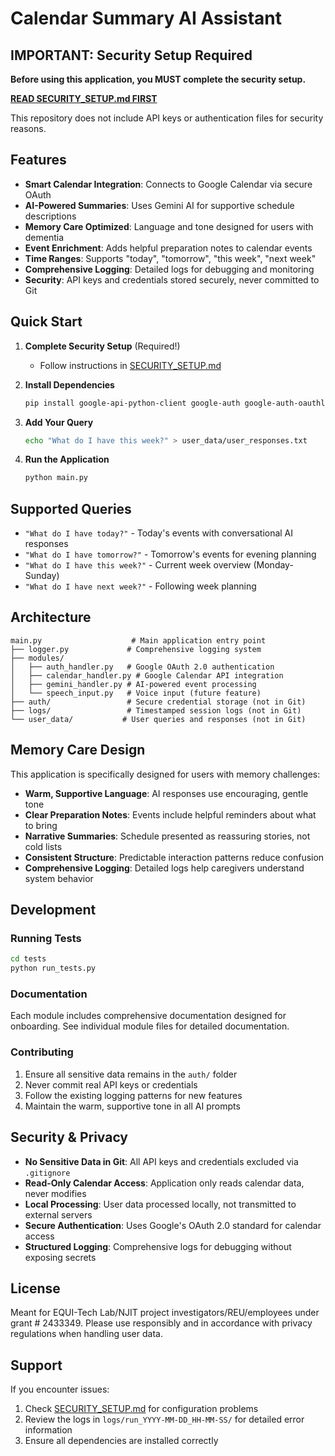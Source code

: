 # Calendar Summary AI Assistant

## IMPORTANT: Security Setup Required

**Before using this application, you MUST complete the security setup.**

**[READ SECURITY_SETUP.md FIRST](./SECURITY_SETUP.md)**

This repository does not include API keys or authentication files for security reasons.

## Features

- **Smart Calendar Integration**: Connects to Google Calendar via secure OAuth
- **AI-Powered Summaries**: Uses Gemini AI for supportive schedule descriptions  
- **Memory Care Optimized**: Language and tone designed for users with dementia
- **Event Enrichment**: Adds helpful preparation notes to calendar events
- **Time Ranges**: Supports "today", "tomorrow", "this week", "next week"
- **Comprehensive Logging**: Detailed logs for debugging and monitoring
- **Security**: API keys and credentials stored securely, never committed to Git

## Quick Start

1. **Complete Security Setup** (Required!)
   - Follow instructions in [SECURITY_SETUP.md](./SECURITY_SETUP.md)

2. **Install Dependencies**
   ```bash
   pip install google-api-python-client google-auth google-auth-oauthlib google-generativeai
   ```

3. **Add Your Query**
   ```bash
   echo "What do I have this week?" > user_data/user_responses.txt
   ```

4. **Run the Application**
   ```bash
   python main.py
   ```

## Supported Queries

- `"What do I have today?"` - Today's events with conversational AI responses
- `"What do I have tomorrow?"` - Tomorrow's events for evening planning
- `"What do I have this week?"` - Current week overview (Monday-Sunday)
- `"What do I have next week?"` - Following week planning

## Architecture

```
main.py                    # Main application entry point
├── logger.py             # Comprehensive logging system
├── modules/
│   ├── auth_handler.py   # Google OAuth 2.0 authentication
│   ├── calendar_handler.py # Google Calendar API integration
│   ├── gemini_handler.py # AI-powered event processing
│   └── speech_input.py   # Voice input (future feature)
├── auth/                 # Secure credential storage (not in Git)
├── logs/                 # Timestamped session logs (not in Git)
└── user_data/           # User queries and responses (not in Git)
```

## Memory Care Design

This application is specifically designed for users with memory challenges:

- **Warm, Supportive Language**: AI responses use encouraging, gentle tone
- **Clear Preparation Notes**: Events include helpful reminders about what to bring
- **Narrative Summaries**: Schedule presented as reassuring stories, not cold lists  
- **Consistent Structure**: Predictable interaction patterns reduce confusion
- **Comprehensive Logging**: Detailed logs help caregivers understand system behavior

## Development

### Running Tests
```bash
cd tests
python run_tests.py
```

### Documentation
Each module includes comprehensive documentation designed for onboarding. See individual module files for detailed documentation.

### Contributing
1. Ensure all sensitive data remains in the `auth/` folder
2. Never commit real API keys or credentials
3. Follow the existing logging patterns for new features
4. Maintain the warm, supportive tone in all AI prompts

## Security & Privacy

- **No Sensitive Data in Git**: All API keys and credentials excluded via `.gitignore`
- **Read-Only Calendar Access**: Application only reads calendar data, never modifies
- **Local Processing**: User data processed locally, not transmitted to external servers
- **Secure Authentication**: Uses Google's OAuth 2.0 standard for calendar access
- **Structured Logging**: Comprehensive logs for debugging without exposing secrets

## License

Meant for EQUI-Tech Lab/NJIT project investigators/REU/employees under grant # 2433349. Please use responsibly and in accordance with privacy regulations when handling user data. 

## Support

If you encounter issues:
1. Check [SECURITY_SETUP.md](./SECURITY_SETUP.md) for configuration problems
2. Review the logs in `logs/run_YYYY-MM-DD_HH-MM-SS/` for detailed error information
3. Ensure all dependencies are installed correctly
